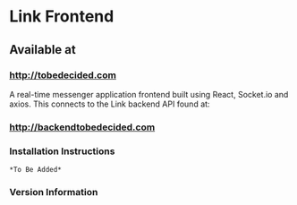 # Link Frontend

## Available at

### http://tobedecided.com

A real-time messenger application frontend built using React, Socket.io and axios. This connects to the Link backend API found at:

### http://backendtobedecided.com

### Installation Instructions

```
*To Be Added*
```

### Version Information
